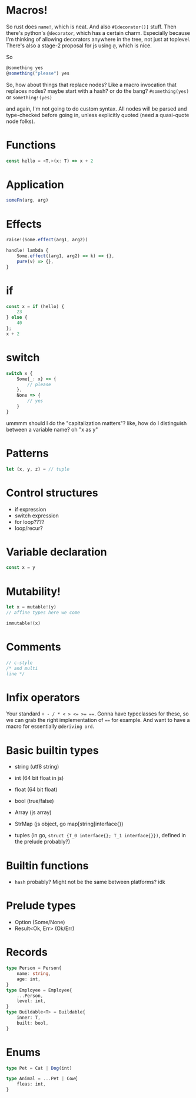 
# Macros!
So rust does `name!`, which is neat. And also `#[decorator()]` stuff.
Then there's python's `@decorator`, which has a certain charm. Especially because I'm thinking of allowing decorators anywhere in the tree, not just at toplevel. There's also a stage-2 proposal for js using `@`, which is nice.

So
```ts
@something yes
@something("please") yes
```

So, how about things that replace nodes?
Like a macro invocation that replaces nodes?
maybe start with a hash? or do the bang?
`#something(yes)`
or
`something!(yes)`

and again, I'm not going to do custom syntax.
All nodes will be parsed and type-checked before going in,
unless explicitly quoted (need a quasi-quote node folks).

# Functions

```ts
const hello = <T,>(x: T) => x + 2
```

# Application

```ts
someFn(arg, arg)
```

# Effects

```ts
raise!(Some.effect(arg1, arg2))

handle! lambda {
    Some.effect((arg1, arg2) => k) => {},
    pure(v) => {},
}
```

# if

```ts
const x = if (hello) {
    23
} else {
    40
};
x + 2
```

# switch

```ts
switch x {
    Some{_: x} => {
        // please
    },
    None => {
        // yes
    }
}
```

ummmm should I do the "capitalization matters"?
like, how do I distinguish between a variable name?
oh "x as y"

# Patterns

```ts
let (x, y, z) = // tuple
```

# Control structures

- if expression
- switch expression
- for loop????
- loop/recur?

# Variable declaration

```ts
const x = y
```

# Mutability!

```ts
let x = mutable!(y)
// affine types here we come

immutable!(x)
```

# Comments

```ts
// c-style
/* and multi
line */
```

# Infix operators

Your standard `+ - / * < > <= >= ==`.
Gonna have typeclasses for these, so we can grab the right implementation of `==` for example.
And want to have a macro for essentially `@deriving ord`.

# Basic builtin types

- string (utf8 string)
- int (64 bit float in js)
- float (64 bit float)
- bool (true/false)
- Array<T> (js array)
- StrMap<T> (js object, go map[string]interface{})

- tuples (in go, `struct {T_0 interface{}; T_1 interface{}})`, defined in the prelude probably?)

# Builtin functions

- `hash` probably? Might not be the same between platforms? idk

# Prelude types

- Option<T> (Some/None)
- Result<Ok, Err> (Ok/Err)

# Records

```ts
type Person = Person{
    name: string,
    age: int,
}
type Employee = Employee{
    ...Person,
    level: int,
}
type Buildable<T> = Buildable{
    inner: T,
    built: bool,
}
```

# Enums

```ts
type Pet = Cat | Dog(int)

type Animal = ...Pet | Cow{
    fleas: int,
}
```

